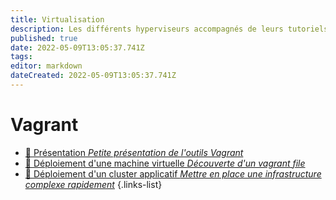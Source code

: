 ```yaml
---
title: Virtualisation
description: Les différents hyperviseurs accompagnés de leurs tutoriels !
published: true
date: 2022-05-09T13:05:37.741Z
tags: 
editor: markdown
dateCreated: 2022-05-09T13:05:37.741Z
---
```


# Vagrant
- [💠 Présentation *Petite présentation de l'outils Vagrant*](/Virtualisation/Vagrant/Présentation)
- [💠 Déploiement d'une machine virtuelle *Découverte d'un vagrant file*](/Virtualisation/Vagrant/déploiement-machine-virtuelle)
- [💠 Déploiement d'un cluster applicatif *Mettre en place une infrastructure complexe rapidement*](/Virtualisation/Vagrant/déploiement-cluster-web)
{.links-list}